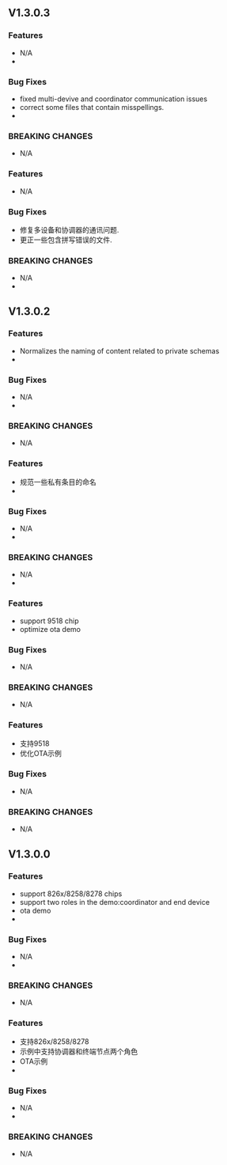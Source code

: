 ## V1.3.0.3

### Features
* N/A
* 
### Bug Fixes
* fixed multi-devive and coordinator communication issues
* correct some files that contain misspellings.
* 
### BREAKING CHANGES
* N/A

### Features
* N/A
### Bug Fixes
* 修复多设备和协调器的通讯问题.
* 更正一些包含拼写错误的文件.
### BREAKING CHANGES
* N/A
* 

## V1.3.0.2
### Features
* Normalizes the naming of content related to private schemas
* 
### Bug Fixes
* N/A
* 
### BREAKING CHANGES
* N/A

### Features
* 规范一些私有条目的命名
* 
### Bug Fixes
* N/A
* 
### BREAKING CHANGES
* N/A
* 

### Features
* support 9518 chip
* optimize ota demo

### Bug Fixes
* N/A

### BREAKING CHANGES
* N/A

### Features
* 支持9518
* 优化OTA示例

### Bug Fixes
* N/A

### BREAKING CHANGES
* N/A


## V1.3.0.0
### Features
* support 826x/8258/8278 chips
* support two roles in the demo:coordinator and end device
* ota demo
* 
### Bug Fixes
* N/A
* 
### BREAKING CHANGES
* N/A

### Features
* 支持826x/8258/8278
* 示例中支持协调器和终端节点两个角色
* OTA示例
* 
### Bug Fixes
* N/A
* 
### BREAKING CHANGES
* N/A

